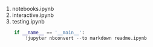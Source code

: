 
1. notebooks.ipynb
2. interactive.ipynb
3. testing.ipynb


```python
    if __name__ == '__main__':
        !jupyter nbconvert --to markdown readme.ipynb
```
